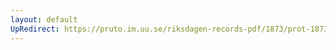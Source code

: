 ```yaml
---
layout: default
UpRedirect: https://pruto.im.uu.se/riksdagen-records-pdf/1873/prot-1873--fk--305/prot-1873--fk--305_009.pdf
---
```

